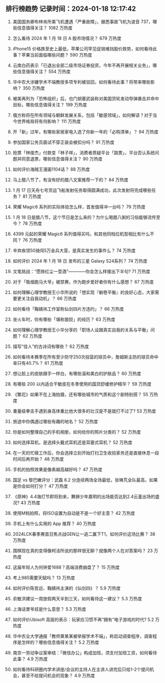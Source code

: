 
## 排行榜趋势 记录时间：2024-01-18 12:17:42
  
  1. 美国国务卿布林肯所乘飞机遭遇「严重故障」，据悉事故飞机为波音 737，哪些信息值得关注？ 1082 万热度
    
  2. 怎么看待 2024 年 1 月 18 日 A 股市场情况？ 679 万热度
    
  3. iPhone15 价格跌至史上最低，苹果公司罕见促销难挡股价跌势，如何看待此事？苹果当前面临哪些问题？ 590 万热度
    
  4. 云南白药表示「已退出全部二级市场证券投资，今年不再开展相关业务」，哪些信息值得关注？ 554 万热度
    
  5. 华中农大涉嫌学术不端教授多项专利被驳回，如何看待此事？将带来哪些影响？ 350 万热度
    
  6. 被美再列为「恐怖组织」后，也门胡塞武装称对美国货轮发动导弹袭击并命中目标，哪些信息值得关注？ 199 万热度
    
  7. 俄方称将在所有领域与朝鲜发展关系，包括「敏感领域」，如何解读？对于当今世界格局将有何影响？ 111 万热度
    
  8. 开「新」过年，有哪些家居家电入选了你新一年的「必购清单」？ 94 万热度
    
  9. 参加国家公务员面试不穿正装会被扣分吗？ 91 万热度
    
  10. 抢票「林俊杰」付款变「林子祥」，消费者质疑平台「跳票」，平台否认系统问题并同意退票，哪些信息值得关注？ 90 万热度
    
  11. 如何评价海贼王漫画1104话？ 88 万热度
    
  12. 马上腊八节了，有没有好的腊八文案推荐一下的？ 84 万热度
    
  13. 1 月 17 日天舟七号货运飞船发射任务取得圆满成功，此次发射将完成哪些任务？ 81 万热度
    
  14. 荣耀 Magic6 系列的实际体验怎么样，首发值得冲一台吗？ 79 万热度
    
  15. 1 月 18 日是腊八节，这个节日是怎么来的？为什么喝腊八粥的习俗能够流传至今？ 78 万热度
    
  16. 4399 元起的荣耀 Magic6 系列值得买吗，和其他同档位机型相比有什么不同？ 76 万热度
    
  17. 辛弃疾领50骑闯5万金兵大营，是真实发生的事件么？ 74 万热度
    
  18. 如何评价 2024 年 1 月 18 日 发布的三星 Galaxy S24系列？ 74 万热度
    
  19. 文笔挑战：“愿赊红尘一壶酒”————你会怎么样接出下半句? 71 万热度
    
  20. 对于「吸烟跑马大爷」被禁赛，作为跑步爱好者你有什么感想？ 67 万热度
    
  21. 如何理解心理学教授王小华所说的「想实现『躺卷平衡』的良好心态，大家需要更关注自我动机」？ 66 万热度
    
  22. 如何看待「鞠婧祎工作室称仙剑四片方违约」？ 66 万热度
    
  23. 坐火车时，你有哪些「堪称狼狈」的经历？ 63 万热度
    
  24. 如何理解心理学教授王小华分享的「职场人设跟真实自我的关系与平衡」问题？ 62 万热度
    
  25. 描写“佳人”的古诗词有哪些？ 62 万热度
    
  26. 如何看待本赛季在所有至少防守250次投篮的球员中，詹姆斯主防的球员命中率只有40.7%？ 61 万热度
    
  27. 想让脸上的皮肤跟手一样白，有哪些温和美白的护肤品？ 60 万热度
    
  28. 有哪些 200 以内适合干敏皮在冬季使用的国货舒缓修护精华？ 59 万热度
    
  29. 《繁花》如果不在上海拍摄，还有哪些城市的气质和这个剧特别搭？ 55 万热度
    
  30. 重量级拳击手遇到身高体重比他大很多的壮汉是不是就打不过了? 53 万热度
    
  31. 旅途中你偶遇过哪些有趣的地名？ 52 万热度
    
  32. 你是如何整理自己的手机相册，如何给你的照片分类的？ 52 万热度
    
  33. 如何选择耳机，是选择头戴式耳机还是耳塞式耳机？ 52 万热度
    
  34. 在一天的忙碌工作后，你会选择立刻开始打扫卫生收拾家务还是直接休息一段时间后再开始？ 48 万热度
    
  35. 手机的拍照效果是像素越高越好吗？ 47 万热度
    
  36. 国足 vs 黎巴嫩评分：武磊 6.2 分连续两场全场最低，张琳芃全队最高，如果是你会如何打分？ 47 万热度
    
  37. 《原神》4.4海灯节即将到来，舞狮少年嘉明的出场能否达到2.4云堇出场的盛况? 43 万热度
    
  38. 使用M档拍照，将ISO设置为自动是不是一个好主意？ 42 万热度
    
  39. 手机上有什么实用的 App 推荐？ 40 万热度
    
  40. 2024LCK春季赛首日焦点战GEN让一追二赢下T1，如何评价这场比赛？ 38 万热度
    
  41. 围棋现在真的变得像柯洁所说的那样很无聊？就像两个人在对答案吗？ 23 万热度
    
  42. 这届年轻人为何钟爱1688？高端消费崩盘了？ 15 万热度
    
  43. 考上985需要天赋吗？ 13 万热度
    
  44. 如何评价陈哲远、鞠婧祎主演的《仙剑四》？ 5.9 万热度
    
  45. 俞敏洪建议一周放假两天半到三天，如何看待这一建议？ 5.3 万热度
    
  46. 上海话里爷叔是什么意思？ 5.3 万热度
    
  47. 如何评价Ubisoft 高层的表示：玩家应习惯不再“拥有”电子游戏的时代? 5.2 万热度
    
  48. 华中农业大学通报「教师黄某某被举报学术不端」，称启动调查程序，调查程序是怎样的？哪些信息值得关注？ 5.2 万热度
    
  49. 南京一劳动争议案审结：「微信办公」构成加班，须支付加班工资，如何看待此事？ 4.9 万热度
    
  50. 如何看待科研圈内学术讲座/会议的主持人在主讲人讲完后只给1-2个提问机会，甚至不给提问机会的现象？ 4.9 万热度
    